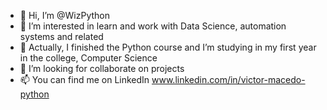 - 👋 Hi, I’m @WizPython 
- 👀 I’m interested in learn and work with Data Science, automation systems and related
- 🌱 Actually, I finished the Python course and I’m studying in my first year in the college, Computer Science
- 💞️ I’m looking for collaborate on projects
- 📫 You can find me on LinkedIn www.linkedin.com/in/victor-macedo-python

<!---
WizPython/WizPython is a ✨ special ✨ repository because its `README.md` (this file) appears on your GitHub profile.
You can click the Preview link to take a look at your changes.
--->
